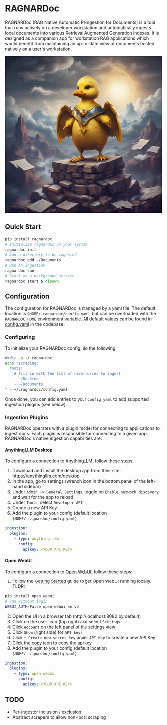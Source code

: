 # RAGNARDoc

RAGNARDoc (RAG Native Automatic Reingestion for Documents) is a tool that runs natively on a developer workstation and automatically ingests local documents into various Retrieval Augmented Generation indexes. It is designed as a companion app for workstation RAG applications which would benefit from maintaining an up-to-date view of documents hosted natively on a user's workstation.

![ragnardoc duck](./ragnardoc.png)

## Quick Start

```sh
pip install ragnardoc
# Initialize ragnardoc on your system
ragnardoc init
# Add a directory to be ingested
ragnardoc add ~/Documents
# Run an ingestion
ragnardoc run
# Start as a background service
ragnardoc start & disown
```

## Configuration

The configuration for RAGNARDoc is managed by a yaml file. The default location is `$HOME/.ragnardoc/config.yaml`, but can be overloaded with the `RAGNARDOC_HOME` environment variable. All default values can be found in [config.yaml](./ragnardoc/config/config.yaml) in the codebase.

### Configuring

To initialize your RAGNARDoc config, do the following:

```sh
mkdir -p ~/.ragnardoc
echo "scraping:
  roots:
    # Fill in with the list of directories to ingest
    - ~/Desktop
    - ~/Documents
" > ~/.ragnardoc/config.yaml
```

Once done, you can add entries to your `config.yaml` to add supported ingestion plugins (see below).

### Ingestion Plugins

RAGNARDoc operates with a plugin model for connecting to applications to ingest docs. Each plugin is responsible for connecting to a given app. RAGNARDoc's native ingestion capabilities are:

#### AnythingLLM Desktop

To configure a connection to [AnythingLLM](https://anythingllm.com/), follow these steps:

1. Download and install the desktop app from their site: https://anythingllm.com/desktop
2. In the app, go to settings (wrench icon in the bottom panel of the left-hand sidebar)
3. Under `Admin -> General Settings`, toggle on `Enable network discovery` and wait for the app to reload
4. Under `Tools`, select `Developer API`
5. Create a new API Key
6. Add the plugin to your config (default location `$HOME/.ragnardoc/config.yaml`)

```yaml
ingestion:
  plugins:
    - type: anything-llm
      config:
        apikey: <YOUR API KEY>
```

#### Open WebUI

To configure a connection to [Open WebUI](https://docs.openwebui.com/getting-started/), follow these steps:

1. Follow the [Getting Started](https://docs.openwebui.com/getting-started/) guide to get Open WebUI running locally. TLDR:

```sh
pip install open_webui
# Run without login
WEBUI_AUTH=False open-webui serve
```

2. Open the UI in a browser tab (http://localhost:8080 by default)
3. Click on the user icon (top right) and select `Settings`
4. Click `Account` on the left panel of the settings view
5. Click `Show` (right side) for `API keys`
6. Click `+ Create new secret key` under `API Key` to create a new API Key
7. Click the copy icon to copy the api key
8. Add the plugin to your config (default location `$HOME/.ragnardoc/config.yaml`)

```yaml
ingestion:
  plugins:
    - type: open-webui
      config:
        apikey: <YOUR API KEY>
```

## TODO

- Per-ingestor inclusion / exclusion
- Abstract scrapers to allow non-local scraping
